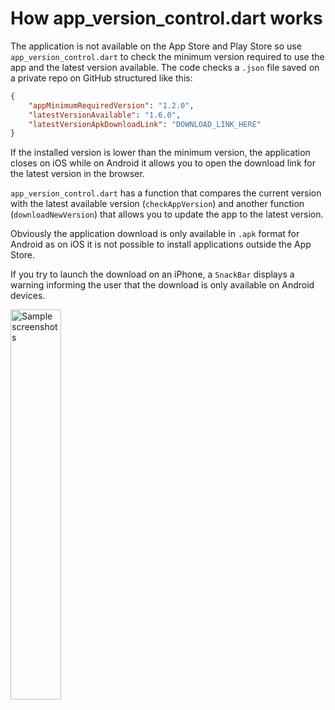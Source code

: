 # How app_version_control.dart works

The application is not available on the App Store and Play Store so use ```app_version_control.dart``` to check the minimum version required to use the app and the latest version available.
The code checks a ```.json``` file saved on a private repo on GitHub structured like this:

```json
{
    "appMinimumRequiredVersion": "1.2.0",
    "latestVersionAvailable": "1.6.0",
    "latestVersionApkDownloadLink": "DOWNLOAD_LINK_HERE"
}
```

If the installed version is lower than the minimum version, the application closes on iOS while on Android it allows you to open the download link for the latest version in the browser.

```app_version_control.dart``` has a function that compares the current version with the latest available version (```checkAppVersion```) and another function (```downloadNewVersion```) that allows you to update the app to the latest version.

Obviously the application download is only available in ```.apk``` format for Android as on iOS it is not possible to install applications outside the App Store.

If you try to launch the download on an iPhone, a ```SnackBar``` displays a warning informing the user that the download is only available on Android devices.

<div>
    <img src="./sample-screenshot/alert-sample.png" alt="Sample screenshots" width="40%">
</div>